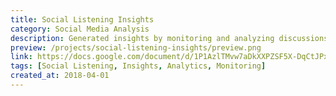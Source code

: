 ```yaml
---
title: Social Listening Insights
category: Social Media Analysis
description: Generated insights by monitoring and analyzing discussions about your brand on social media platforms.
preview: /projects/social-listening-insights/preview.png
link: https://docs.google.com/document/d/1P1AzlTMvw7aDkXXPZSF5X-DqCtJPxBbl2bTdsq8cZsA
tags: [Social Listening, Insights, Analytics, Monitoring]
created_at: 2018-04-01
---
```

